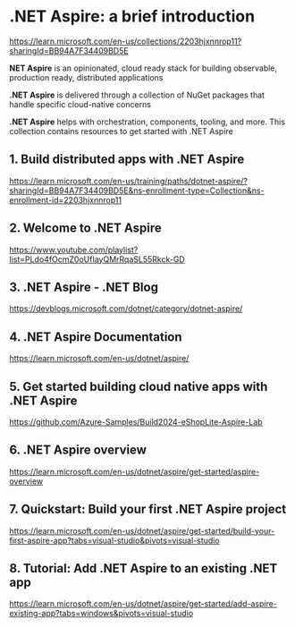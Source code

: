 # .NET Aspire: a brief introduction

https://learn.microsoft.com/en-us/collections/2203hjxnnrop11?sharingId=BB94A7F34409BD5E

**NET Aspire** is an opinionated, cloud ready stack for building observable, production ready, distributed applications

**.NET Aspire** is delivered through a collection of NuGet packages that handle specific cloud-native concerns

**.NET Aspire** helps with orchestration, components, tooling, and more. This collection contains resources to get started with .NET Aspire

## 1. Build distributed apps with .NET Aspire

https://learn.microsoft.com/en-us/training/paths/dotnet-aspire/?sharingId=BB94A7F34409BD5E&ns-enrollment-type=Collection&ns-enrollment-id=2203hjxnnrop11

## 2. Welcome to .NET Aspire

https://www.youtube.com/playlist?list=PLdo4fOcmZ0oUfIayQMrRqaSL55Rkck-GD

## 3. .NET Aspire - .NET Blog

https://devblogs.microsoft.com/dotnet/category/dotnet-aspire/

## 4. .NET Aspire Documentation

https://learn.microsoft.com/en-us/dotnet/aspire/

## 5. Get started building cloud native apps with .NET Aspire

https://github.com/Azure-Samples/Build2024-eShopLite-Aspire-Lab

## 6. .NET Aspire overview

https://learn.microsoft.com/en-us/dotnet/aspire/get-started/aspire-overview

## 7. Quickstart: Build your first .NET Aspire project

https://learn.microsoft.com/en-us/dotnet/aspire/get-started/build-your-first-aspire-app?tabs=visual-studio&pivots=visual-studio

## 8. Tutorial: Add .NET Aspire to an existing .NET app

https://learn.microsoft.com/en-us/dotnet/aspire/get-started/add-aspire-existing-app?tabs=windows&pivots=visual-studio

